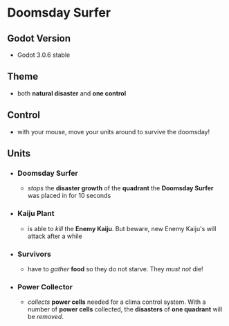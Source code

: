 # Doomsday Surfer

## Godot Version

- Godot 3.0.6 stable

## Theme

- both **natural disaster** and **one control**

## Control
- with your mouse, move your units around to survive the doomsday!

## Units
- ### Doomsday Surfer

    - *stops* the **disaster growth** of the **quadrant** the **Doomsday Surfer** was placed in for 10 seconds

- ### Kaiju Plant

    - is able to *kill* the **Enemy Kaiju**. But beware, new Enemy Kaiju's will attack after a while

- ### Survivors

    - have to *gather* **food** so they do not starve. They *must not* die!

- ### Power Collector

    - *collects* **power cells** needed for a clima control system. With a number of **power cells** collected, the **disasters** of **one quadrant** will be *removed*.